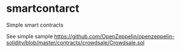 # smartcontarct
Simple smart contracts 

See simple sample
https://github.com/OpenZeppelin/openzeppelin-solidity/blob/master/contracts/crowdsale/Crowdsale.sol
